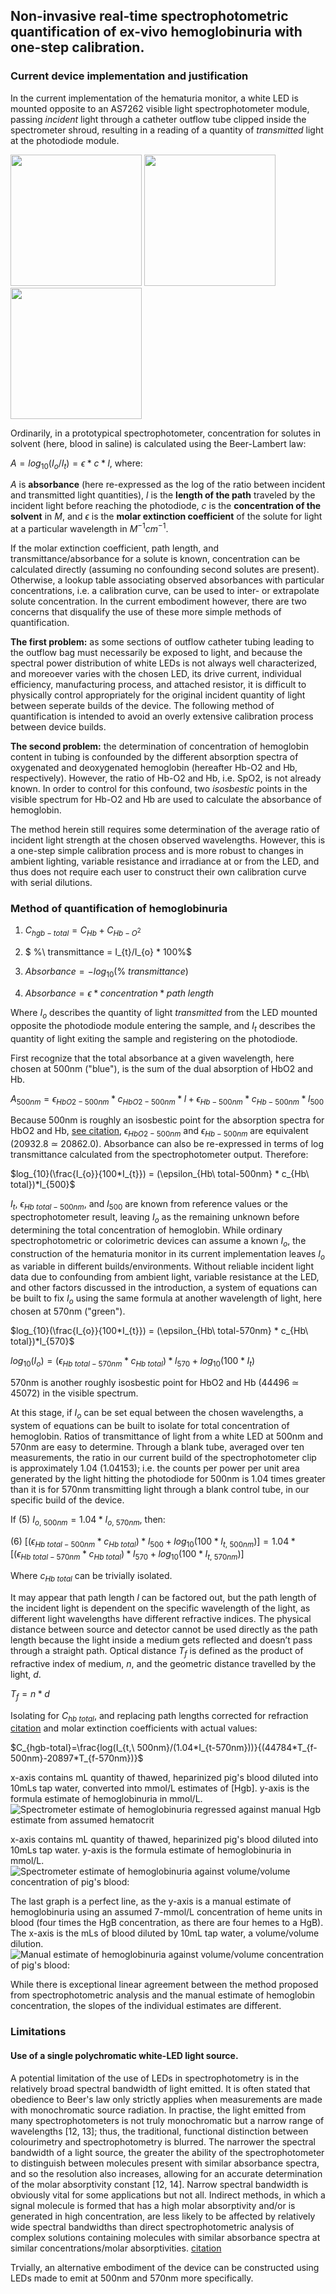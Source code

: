 ## Non-invasive real-time spectrophotometric quantification of ex-vivo hemoglobinuria with one-step calibration.

### Current device implementation and justification

In the current implementation of the hematuria monitor, a white LED is mounted opposite to an AS7262 visible light spectrophotometer module, passing *incident* light through a catheter outflow tube clipped inside the spectrometer shroud, resulting in a reading of a quantity of *transmitted* light at the photodiode module. 

<p float="left">
  <img src="https://github.com/malyalar/spectral-noninvasive-hgb-estimation/blob/master/IMG_20200705_122330_crop.jpg", height="210" />
  <img src="https://github.com/malyalar/spectral-noninvasive-hgb-estimation/blob/master/IMG_20200607_172259_crop.jpg", height="210" />
  <img src="https://github.com/malyalar/spectral-noninvasive-hgb-estimation/blob/master/IMG_20200607_173534_crop.jpg", height="210" />
</p>

Ordinarily, in a prototypical spectrophotometer, concentration for solutes in solvent (here, blood in saline) is calculated using the Beer-Lambert law: 

$A=log_{10}(I_{o}/I_{t})=\epsilon * c * l$, where: 

$A$ is **absorbance** (here re-expressed as the log of the ratio between incident and transmitted light quantities), $l$ is the **length of the path** traveled by the incident light before reaching the photodiode, $c$ is the **concentration of the solvent** in $M$, and $\epsilon$ is the **molar extinction coefficient** of the solute for light at a particular wavelength in $M^{-1}cm^{-1}$.

If the molar extinction coefficient, path length, and transmittance/absorbance for a solute is known, concentration can be calculated directly (assuming no confounding second solutes are present). Otherwise, a lookup table associating observed absorbances with particular concentrations, i.e. a calibration curve, can be used to inter- or extrapolate solute concentration. In the current embodiment however, there are two concerns that disqualify the use of these more simple methods of quantification. 

**The first problem:** as some sections of outflow catheter tubing leading to the outflow bag must necessarily be exposed to light, and because the spectral power distribution of white LEDs is not always well characterized, and moreoever varies with the chosen LED, its drive current, individual efficiency, manufacturing process, and attached resistor, it is difficult to physically control appropriately for the original incident quantity of light between seperate builds of the device. The following method of quantification is intended to avoid an overly extensive calibration process between device builds.

**The second problem:** the determination of concentration of hemoglobin content in tubing is confounded by the different absorption spectra of oxygenated and deoxygenated hemoglobin (hereafter Hb-O2 and Hb, respectively). However, the ratio of Hb-O2 and Hb, i.e. SpO2, is not already known. In order to control for this confound, two *isosbestic* points in the visible spectrum for Hb-O2 and Hb are used to calculate the absorbance of hemoglobin. 

The method herein still requires some determination of the average ratio of incident light strength at the chosen observed wavelengths. However, this is a one-step simple calibration process and is more robust to changes in ambient lighting, variable resistance and irradiance at or from the LED, and thus does not require each user to construct their own calibration curve with serial dilutions. 

### Method of quantification of hemoglobinuria

1) $C_{hgb-total} = C_{Hb} + C_{Hb-O^{2}}$

2) $ \%\ transmittance = I_{t}/I_{o} * 100\%$

3) $Absorbance = -log_{10}(\%\ transmittance)$

4) $Absorbance =\epsilon * concentration * path\ length$

Where $I_{o}$ describes the quantity of light *transmitted* from the LED mounted opposite the photodiode module entering the sample, and $I_{t}$ describes the quantity of light exiting the sample and registering on the photodiode.

First recognize that the total absorbance at a given wavelength, here chosen at 500nm ("blue"), is the sum of the dual absorption of HbO2 and Hb. 

$A_{500nm} = \epsilon_{HbO2-500nm} * c_{HbO2-500nm}*l + \epsilon_{Hb-500nm} * c_{Hb-500nm}*l_{500}$

Because 500nm is roughly an isosbestic point for the absorption spectra for HbO2 and Hb, [see citation](https://omlc.org/spectra/hemoglobin/summary.html), $\epsilon_{HbO2-500nm}$ and $\epsilon_{Hb-500nm}$ are equivalent (20932.8 $\simeq$ 20862.0). Absorbance can also be re-expressed in terms of log transmittance calculated from the spectrophotometer output. Therefore:

$log_{10}(\frac{I_{o}}{100*I_{t}}) = (\epsilon_{Hb\ total-500nm} * c_{Hb\ total})*l_{500}$

$I_{t}$, $\epsilon_{Hb\ total-500nm}$, and $l_{500}$ are known from reference values or the spectrophotometer result, leaving $I_{o}$ as the remaining unknown before determining the total concentration of hemoglobin. While ordinary spectrophotometric or colorimetric devices can assume a known $I_{o}$, the construction of the hematuria monitor in its current implementation leaves $I_{o}$ as variable in different builds/environments. Without reliable incident light data due to confounding from ambient light, variable resistance at the LED, and other factors discussed in the introduction, a system of equations can be built to fix $I_{o}$ using the same formula at another wavelength of light, here chosen at 570nm ("green").  

$log_{10}(\frac{I_{o}}{100*I_{t}}) = (\epsilon_{Hb\ total-570nm} * c_{Hb\ total})*l_{570}$

$log_{10}(I_{o}) = (\epsilon_{Hb\ total-570nm} * c_{Hb\ total})*l_{570} + log_{10}({100*I_{t}})$


570nm is another roughly isosbestic point for HbO2 and Hb (44496 $\simeq$ 45072) in the visible spectrum.

At this stage, if $I_{o}$ can be set equal between the chosen wavelengths, a system of equations can be built to isolate for total concentration of hemoglobin. Ratios of transmittance of light from a white LED at 500nm and 570nm are easy to determine. Through a blank tube, averaged over ten measurements, the ratio in our current build of the spectrophotometer clip is approximately 1.04 (1.04153); i.e. the counts per power per unit area generated by the light hitting the photodiode for 500nm is 1.04 times greater than it is for 570nm transmitting light through a blank control tube, in our specific build of the device. 

If (5) $I_{o,\ 500nm} = 1.04*I_{o,\ 570nm}$, then:

(6) $[(\epsilon_{Hb\ total-500nm} * c_{Hb\ total})*l_{500} + log_{10}(100*I_{t,\ 500nm})] = 1.04*[(\epsilon_{Hb\ total-570nm} * c_{Hb\ total})*l_{570} + log_{10}(100*I_{t,\ 570nm})]$

Where $c_{Hb\ total}$ can be trivially isolated.

It may appear that path length $l$ can be factored out, but the path length of the incident light is dependent on the specific wavelength of the light, as different light wavelengths have different refractive indices. The physical  distance between source and  detector cannot be used directly  as the path length because the light  inside a medium gets reflected and doesn’t pass through a straight path. Optical distance $T_{f}$ is defined as the product of refractive index of medium, $n$, and the geometric distance travelled by the light, $d$.

$T_{f}=n*d$

Isolating for $C_{hb\ total}$, and replacing path lengths corrected for refraction [citation](https://www.osapublishing.org/ao/abstract.cfm?uri=ao-45-12-2838) and molar extinction coefficients with actual values:



$C_{hgb-total}=\frac{log(I_{t,\ 500nm}/(1.04*I_{t-570nm}))}{(44784*T_{f-500nm}-20897*T_{f-570nm})}$

x-axis contains mL quantity of thawed, heparinized pig's blood diluted into 10mLs tap water, converted into mmol/L estimates of [Hgb]. y-axis is the formula estimate of hemoglobinuria in mmol/L.
![Spectrometer estimate of hemoglobinuria regressed against manual Hgb estimate from assumed hematocrit](img/agreementlinreg.png)


x-axis contains mL quantity of thawed, heparinized pig's blood diluted into 10mLs tap water. y-axis is the formula estimate of hemoglobinuria in mmol/L.
![Spectrometer estimate of hemoglobinuria against volume/volume concentration of pig's blood:](img/mLcorrespondence.png)


The last graph is a perfect line, as the y-axis is a manual estimate of hemoglobinuria using an assumed 7-mmol/L concentration of heme units in blood (four times the HgB concentration, as there are four hemes to a HgB). The x-axis is the mLs of blood diluted by 10mL tap water, a volume/volume dilution. 
![Manual estimate of hemoglobinuria against volume/volume concentration of pig's blood:](img/molartomL.png)


While there is exceptional linear agreement between the method proposed from spectrophotometric analysis and the manual estimate of hemoglobin concentration, the slopes of the individual estimates are different. 


### Limitations

#### Use of a single polychromatic white-LED light source.

A potential limitation of the use of LEDs in spectrophotometry is in the relatively broad spectral bandwidth of light emitted. It is often stated that obedience to Beer's law only strictly applies when measurements are made with monochromatic source radiation. In practise, the light emitted from many spectrophotometers is not truly monochromatic but a narrow range of wavelengths [12, 13]; thus, the traditional, functional distinction between colourimetry and spectrophotometry is blurred. The narrower the spectral bandwidth of a light source, the greater the ability of the spectrophotometer to distinguish between molecules present with similar absorbance spectra, and so the resolution also increases, allowing for an accurate determination of the molar absorptivity constant [12, 14]. Narrow spectral bandwidth is obviously vital for some applications but not all. Indirect methods, in which a signal molecule is formed that has a high molar absorptivity and/or is generated in high concentration, are less likely to be affected by relatively wide spectral bandwidths than direct spectrophotometric analysis of complex solutions containing molecules with similar absorbance spectra at similar concentrations/molar absorptivities. [citation](https://journals.plos.org/plosbiology/article?id=10.1371/journal.pbio.3000321#sec004)

Trvially, an alternative embodiment of the device can be constructed using LEDs made to emit at 500nm and 570nm more specifically. 
